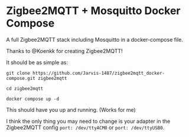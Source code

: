 # Zigbee2MQTT + Mosquitto Docker Compose
A full Zigbee2MQTT stack including Mosquitto in a docker-compose file.

Thanks to @Koenkk for creating Zigbee2MQTT!

It should be as simple as:
```
git clone https://github.com/Jarvis-1487/zigbee2mqtt_docker-compose.git zigbee2mqtt
```

```
cd zigbee2mqtt
``` 

```
docker compose up -d
```

This should have you up and running. (Works for me)

I think the only thing you may need to change is your adapter in the Zigbee2MQTT config ```port: /dev/ttyACM0``` or ```port: /dev/ttyUSB0```.
